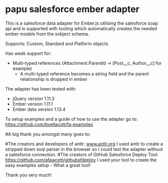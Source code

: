 # papu salesforce ember adapter
This is a salesforce data adapter for Ember.js utilising the salesforce soap api and is supported with tooling which automatically creates the needed ember models from the sobject schema.

Supports:
Custom, Standard and Platform objects

Has weak support for:
- Multi-typed references (Attachment.ParentId -> [Post__c, Author__c] for example)
  * A multi-typed reference becomes a string field and the parent relationship is dropped in ember

The adapter has been tested with:
 - jQuery version 1.11.3
 - Ember version 1.11.1
 - Ember data version 1.13.4

To setup examples and a guide of how to use the adapter go to:
https://github.com/bvellacott/fa-examples

#A big thank you amongst many goes to:

#The creators and developers of antlr: www.antlr.org
  I used antlr to create a stripped down soql parser in the browser so I could test the adapter without a salesforce connection. 
#The creators of GitHub Salesforce Deploy Tool: https://github.com/afawcett/githubsfdeploy
  I used your tool to create the easy examples setup - What a great tool!
  
  Thank you very much!

